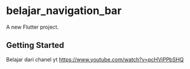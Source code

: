 # belajar_navigation_bar

A new Flutter project.

## Getting Started

Belajar dari chanel yt https://www.youtube.com/watch?v=pcHViPPbSHQ
